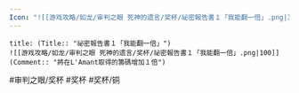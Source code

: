```yaml
---
Icon: "![[游戏攻略/如龙/审判之眼 死神的遗言/奖杯/祕密報告書１「我能翻一倍」.png|30]]"
---
```

```ad-common-bronze-trophy
title: (Title:: "祕密報告書１「我能翻一倍」")
![[游戏攻略/如龙/审判之眼 死神的遗言/奖杯/祕密報告書１「我能翻一倍」.png|100]]
(Comment:: "將在L'Amant取得的籌碼增加１倍")
```

#审判之眼/奖杯 #奖杯 #奖杯/铜
